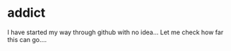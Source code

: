 addict
======

I have started my way through github with no idea... Let me check how far this can go....
